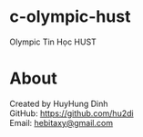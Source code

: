 # c-olympic-hust
Olympic Tin Học HUST

# About
Created by HuyHung Dinh<br>
GitHub: https://github.com/hu2di<br>
Email: hebitaxy@gmail.com

